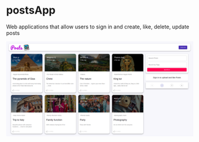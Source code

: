 # postsApp
Web applications that allow users to sign in and create, like, delete, update posts

<img src="/Images/Home.png" width="1000px" />
